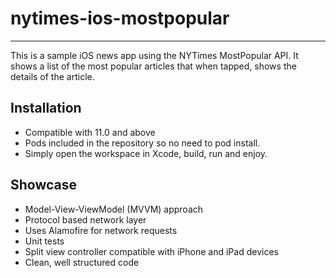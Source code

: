 # nytimes-ios-mostpopular
---
This is a sample iOS news app using the NYTimes MostPopular API.
It shows a list of the most popular articles that when tapped, shows the details of the article.

## Installation
* Compatible with 11.0 and above
* Pods included in the repository so no need to pod install.
* Simply open the workspace in Xcode, build, run and enjoy.

## Showcase
* Model-View-ViewModel (MVVM) approach
* Protocol based network layer
* Uses Alamofire for network requests
* Unit tests
* Split view controller compatible with iPhone and iPad devices
* Clean, well structured code
